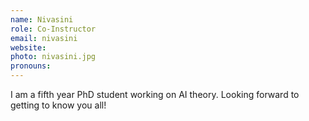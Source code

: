 ```yaml
---
name: Nivasini
role: Co-Instructor
email: nivasini
website:
photo: nivasini.jpg
pronouns:
---
```


I am a fifth year PhD student working on AI theory. Looking forward to getting to know you all!
